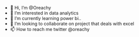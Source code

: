- 👋 Hi, I’m @Oreachy
- 👀 I’m interested in data analytics
- 🌱 I’m currently learning power bi..
- 💞️ I’m looking to collaborate on project that deals with excel
- 📫 How to reach me twitter @oreachy

<!---
Oreachy/Oreachy is a ✨ special ✨ repository because its `README.md` (this file) appears on your GitHub profile.
You can click the Preview link to take a look at your changes.
--->
